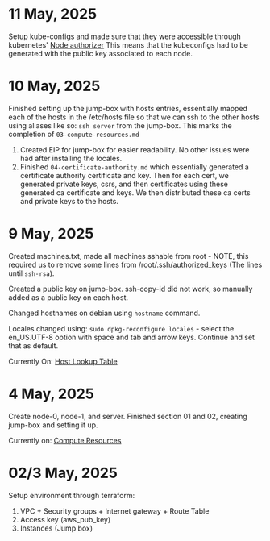 # 11 May, 2025
Setup kube-configs and made sure that they were accessible through kubernetes' [Node authorizer](https://kubernetes.io/docs/reference/access-authn-authz/node/) This means that the kubeconfigs had to be generated with the public key associated to each node.
# 10 May, 2025
Finished setting up the jump-box with hosts entries, essentially mapped each of the hosts in the /etc/hosts file so that we can ssh to the other hosts using aliases like so: `ssh server` from the jump-box. This marks the completion of `03-compute-resources.md`

1. Created EIP for jump-box for easier readability. No other issues were had after installing the locales.
2. Finished `04-certificate-authority.md` which essentially generated a certificate authority certificate and key. Then for each cert, we generated private keys, csrs, and then certificates using these generated ca certificate and keys.
We then distributed these ca certs and private keys to the hosts.

# 9 May, 2025
Created machines.txt, made all machines sshable from root - NOTE, this required us to remove some lines from /root/.ssh/authorized_keys (The lines until `ssh-rsa`).

Created a public key on jump-box. ssh-copy-id did not work, so manually added as a public key on each host.

Changed hostnames on debian using `hostname` command.

Locales changed using: `sudo dpkg-reconfigure locales` - select the en_US.UTF-8 option with space and tab and arrow keys. Continue and set that as default.

Currently On:
[Host Lookup Table](https://github.com/kelseyhightower/kubernetes-the-hard-way/blob/master/docs/03-compute-resources.md#host-lookup-table)

# 4 May, 2025
Create node-0, node-1, and server.
Finished section 01 and 02, creating jump-box and setting it up.

Currently on:
[Compute Resources](https://github.com/kelseyhightower/kubernetes-the-hard-way/blob/master/docs/03-compute-resources.md)
# 02/3 May, 2025
Setup environment through terraform:
1. VPC + Security groups + Internet gateway + Route Table
2. Access key (aws_pub_key)
3. Instances (Jump box)

